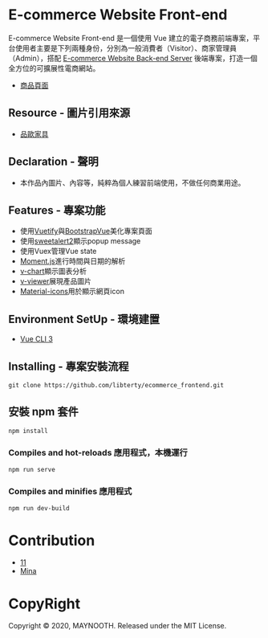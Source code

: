 # E-commerce Website Front-end

E-commerce Website Front-end 是一個使用 Vue 建立的電子商務前端專案，平台使用者主要是下列兩種身份，分別為一般消費者（Visitor）、商家管理員（Admin），搭配 [E-commerce Website Back-end Server](https://github.com/libterty/ecommerce_backend) 後端專案，打造一個全方位的可擴展性電商網站。

- [商品頁面](https://blooming-bastion-52657.herokuapp.com/furnitures)

## Resource - 圖片引用來源

- [品歐家具](https://www.pbof.com.tw)

## Declaration - 聲明

- 本作品內圖片、內容等，純粹為個人練習前端使用，不做任何商業用途。

## Features - 專案功能
- 使用[Vuetify](https://vuetifyjs.com/en/)與[BootstrapVue](https://bootstrap-vue.js.org/)美化專案頁面
- 使用[sweetalert2](https://sweetalert2.github.io/)顯示popup message
- 使用Vuex管理Vue state
- [Moment.js](https://momentjs.com/)進行時間與日期的解析
- [v-chart](https://v-charts.js.org/#/)顯示圖表分析
- [v-viewer](https://www.npmjs.com/package/v-viewer)展現產品圖片
- [Material-icons](https://materialdesignicons.com/)用於顯示網頁icon

## Environment SetUp - 環境建置

- [Vue CLI 3](https://cli.vuejs.org/zh/guide/)

## Installing - 專案安裝流程

```
git clone https://github.com/libterty/ecommerce_frontend.git
```

## 安裝 npm 套件

```
npm install
```

### Compiles and hot-reloads 應用程式，本機運行

```
npm run serve
```

### Compiles and minifies 應用程式

```
npm run dev-build
```

# Contribution
- [11](https://github.com/libterty)
- [Mina](https://github.com/mpragnarok)

# CopyRight
Copyright © 2020, MAYNOOTH. Released under the MIT License.